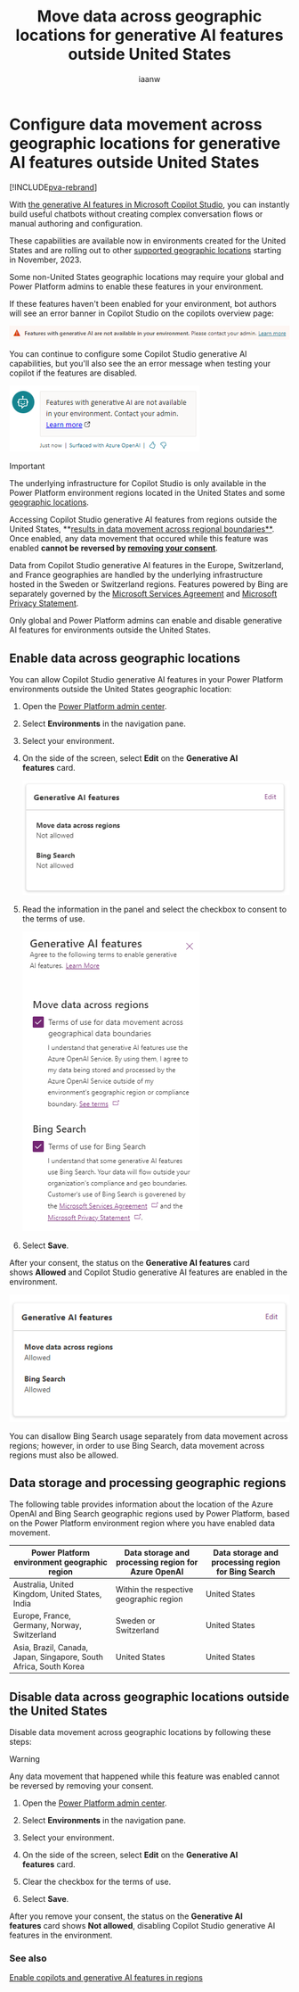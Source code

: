 ﻿---
title: Move data across geographic locations for generative AI features outside United States
description: Enable data movement outside the United States for generative AI features, such as boost conversations, generative answers, and plugins.
keywords: "PVA"
ms.date: 11/14/2023
ms.service: power-virtual-agents
ms.topic: article
author: iaanw
ms.author: iawilt
manager: leeclontz
ms.reviewer: digantak
ms.custom: plugin
ms.collection: virtual-agent
---

# Configure data movement across geographic locations for generative AI features outside United States

[!INCLUDE[pva-rebrand](includes/pva-rebrand.md)]

With [the generative AI features in Microsoft Copilot Studio](nlu-gpt-overview.md), you can instantly build useful chatbots without creating complex conversation flows or manual authoring and configuration. 

These capabilities are available now in environments created for the United States and are rolling out to other [supported geographic locations](data-location.md?tabs=web#data-locations) starting in November, 2023.

Some non-United States geographic locations may require your global and Power Platform admins to enable these features in your environment. 

If these features haven't been enabled for your environment, bot authors will see an error banner in Copilot Studio on the copilots overview page:
  
![Error message that says features with generative AI are not avilable in your environment.](media/manage-data-movement/portal-error-environment.png)

You can continue to configure some Copilot Studio generative AI capabilities, but you'll also see the an error message when testing your copilot if the features are disabled.  
  
![Screenshot of the test bot saying that features with generative AI are not availble in your environment.](media/manage-data-movement/test-chat-environment-error.png)

>[!IMPORTANT]
>  
>
> The underlying infrastructure for Copilot Studio is only available in the Power Platform environment regions located in the United States and some [geographic locations](data-location.md?tabs=web#data-locations).  
>  
> Accessing Copilot Studio generative AI features from regions outside the United States, **[results in data movement across regional boundaries**](#data-storage-and-processing-geographic-regions). 
> Once enabled, any data movement that occured while this feature was enabled **cannot be reversed by [removing your consent](#disable-data-across-geographic-locations-outside-the-united-states)**. 
>  
> Data from Copilot Studio generative AI features in the Europe, Switzerland, and France geographies are handled by the underlying infrastructure hosted in the Sweden or Switzerland regions. 
> Features powered by Bing are separately governed by the [Microsoft Services Agreement](https://go.microsoft.com/fwlink/?linkid=2178408) and [Microsoft Privacy Statement](https://go.microsoft.com/fwlink/?LinkId=521839).
>  
> Only global and Power Platform admins can enable and disable generative AI features for environments outside the United States.



## Enable data across geographic locations

You can allow Copilot Studio generative AI features in your Power Platform environments outside the United States geographic location:

1.  Open the [Power Platform admin center](https://admin.powerplatform.microsoft.com/).

2.  Select **Environments** in the navigation pane.

3.  Select your environment.

4.  On the side of the screen, select **Edit** on the **Generative AI features** card.  
    
    ![Screenshot of generative AI features disabled data movement settings.](media/manage-data-movement/disabled-data-movement.png)

5.  Read the information in the panel and select the checkbox to consent to the terms of use.  
    
    ![Terms of use for generative AI features when moving data across regions and using Bing Search features.](media/manage-data-movement/data-movement-tou.png)

6.  Select **Save**.

After your consent, the status on the **Generative AI features** card shows **Allowed** and Copilot Studio generative AI features are enabled in the environment. 

![Screenshot of generative AI features enabled for data movement.](media/manage-data-movement/enabled-data-movement.png)

You can disallow Bing Search usage separately from data movement across regions; however, in order to use Bing Search, data movement across regions must also be allowed.

## Data storage and processing geographic regions

The following table provides information about the location of the Azure OpenAI and Bing Search geographic regions used by Power Platform, based on the Power Platform environment region where you have enabled data movement.

| **Power Platform environment geographic region**                         | **Data storage and processing region for Azure OpenAI** | **Data storage and processing region for Bing Search** |
|--------------------------------------------------------------------------|---------------------------------------------------------|--------------------------------------------------------|
| Australia, United Kingdom, United States, India                          | Within the respective geographic region                 | United States                                          |
| Europe, France, Germany, Norway, Switzerland                             | Sweden or Switzerland                                   | United States                                          |
| Asia, Brazil, Canada, Japan, Singapore, South Africa, South Korea        | United States                                           | United States                                          |

## Disable data across geographic locations outside the United States

Disable data movement across geographic locations by following these steps:

>[!WARNING] 
>  
> Any data movement that happened while this feature was enabled cannot be reversed by removing your consent.

1.  Open the [Power Platform admin center](https://admin.powerplatform.microsoft.com/).

2.  Select **Environments** in the navigation pane.

3.  Select your environment.

4.  On the side of the screen, select **Edit** on the **Generative AI features** card.

5.  Clear the checkbox for the terms of use.

6.  Select **Save**.

After you remove your consent, the status on the **Generative AI features** card shows **Not allowed**, disabling Copilot Studio generative AI features in the environment.

### See also
[Enable copilots and generative AI features in regions](/power-platform/admin/geographical-availability-copilot)
